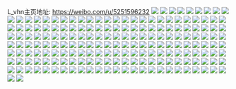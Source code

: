 L_vhn主页地址: https://weibo.com/u/5251596232 
![](https://wx4.sinaimg.cn/mw2000/005Jpa52gy1h8wqfyergyj30u0129tg6.jpg) 
![](https://wx4.sinaimg.cn/mw2000/005Jpa52gy1h8wewmh3bkj30u01jtgwr.jpg) 
![](https://wx4.sinaimg.cn/mw2000/005Jpa52gy1h8uciuj3i3j30u0153n53.jpg) 
![](https://wx4.sinaimg.cn/mw2000/005Jpa52gy1h8tzjavafij30u00vngsa.jpg) 
![](https://wx4.sinaimg.cn/mw2000/005Jpa52gy1h8rjpy00wfj30g00sg3zz.jpg) 
![](https://wx4.sinaimg.cn/mw2000/005Jpa52gy1h8pkjby86ej30sg0mytba.jpg) 
![](https://wx4.sinaimg.cn/mw2000/005Jpa52gy1h8pkjcbd50j30sg0bumxs.jpg) 
![](https://wx4.sinaimg.cn/mw2000/005Jpa52gy1h8p8duwmqfj30u00rsgna.jpg) 
![](https://wx4.sinaimg.cn/mw2000/005Jpa52gy1h8ol7f64mjj30u00mgjvr.jpg) 
![](https://wx4.sinaimg.cn/mw2000/005Jpa52gy1h8mxb7pn32j30u01uo4dk.jpg) 
![](https://wx4.sinaimg.cn/mw2000/005Jpa52gy1h8aqf1xs9tj30u014042o.jpg) 
![](https://wx4.sinaimg.cn/mw2000/005Jpa52gy1h8aqf3n5uqj30u0140tdf.jpg) 
![](https://wx4.sinaimg.cn/mw2000/005Jpa52gy1h8aqf45rt4j30u0140q5v.jpg) 
![](https://wx4.sinaimg.cn/mw2000/005Jpa52gy1h8aqf4tpc0j30u014043y.jpg) 
![](https://wx4.sinaimg.cn/mw2000/005Jpa52gy1h8aqf3518rj30u0140tc4.jpg) 
![](https://wx4.sinaimg.cn/mw2000/005Jpa52gy1h8aqf5gh1vj30u0140tdm.jpg) 
![](https://wx4.sinaimg.cn/mw2000/005Jpa52gy1h8aqf600b1j30u0140aee.jpg) 
![](https://wx4.sinaimg.cn/mw2000/005Jpa52gy1h8aqf6jq3oj30u01400xb.jpg) 
![](https://wx4.sinaimg.cn/mw2000/005Jpa52gy1h8aqf7nzqwj30u0140wjl.jpg) 
![](https://wx4.sinaimg.cn/mw2000/005Jpa52gy1h88fq2wcolj351c3s0kjm.jpg) 
![](https://wx4.sinaimg.cn/mw2000/005Jpa52gy1h863cqll11j31400u0adp.jpg) 
![](https://wx4.sinaimg.cn/mw2000/005Jpa52gy1h84xcun3q7j31400u0gow.jpg) 
![](https://wx4.sinaimg.cn/mw2000/005Jpa52gy1h83t8txweij30u01uok3l.jpg) 
![](https://wx4.sinaimg.cn/mw2000/005Jpa52gy1h83t8viq0yj30u01uo177.jpg) 
![](https://wx4.sinaimg.cn/mw2000/005Jpa52gy1h83t8wj7w1j30u01uoncn.jpg) 
![](https://wx4.sinaimg.cn/mw2000/005Jpa52gy1h83t8xfaifj30u01uo7g6.jpg) 
![](https://wx4.sinaimg.cn/mw2000/005Jpa52gy1h83t8ze8c7j30u01uoqjc.jpg) 
![](https://wx4.sinaimg.cn/mw2000/005Jpa52gy1h7u17bd8ujj30u00lygpx.jpg) 
![](https://wx4.sinaimg.cn/mw2000/005Jpa52gy1h7u17cnrbbj30u0195doj.jpg) 
![](https://wx4.sinaimg.cn/mw2000/005Jpa52gy1h7rpgn2ypuj30u00ghwgn.jpg) 
![](https://wx4.sinaimg.cn/mw2000/005Jpa52gy1h7q0xiooybj30u01uotho.jpg) 
![](https://wx4.sinaimg.cn/mw2000/005Jpa52gy1h7q0xjjbq3j30u0045jrk.jpg) 
![](https://wx4.sinaimg.cn/mw2000/005Jpa52gy1h7pllb6tzlj31400u0wov.jpg) 
![](https://wx4.sinaimg.cn/mw2000/005Jpa52gy1h7pllbv0wfj30qo0z9gsj.jpg) 
![](https://wx4.sinaimg.cn/mw2000/005Jpa52gy1h7pllclsp8j30u0140499.jpg) 
![](https://wx4.sinaimg.cn/mw2000/005Jpa52gy1h7plle14f9j30qo0phgsx.jpg) 
![](https://wx4.sinaimg.cn/mw2000/005Jpa52gy1h7pllena12j31400u011f.jpg) 
![](https://wx4.sinaimg.cn/mw2000/005Jpa52gy1h7pllf3eqlj30u0140tdj.jpg) 
![](https://wx4.sinaimg.cn/mw2000/005Jpa52gy1h7hx654i6lj32402tcnpe.jpg) 
![](https://wx4.sinaimg.cn/mw2000/005Jpa52gy1h7hx6a79dsj32402tc1ky.jpg) 
![](https://wx4.sinaimg.cn/mw2000/005Jpa52gy1h7hx66p4osj32402tcqv7.jpg) 
![](https://wx4.sinaimg.cn/mw2000/005Jpa52gy1h7hx67blrrj30u00ock8c.jpg) 
![](https://wx4.sinaimg.cn/mw2000/005Jpa52gy1h7hx68mo6jj31rm2ou7wh.jpg) 
![](https://wx4.sinaimg.cn/mw2000/005Jpa52gy1h7hx6awswhj316o1kv4g2.jpg) 
![](https://wx4.sinaimg.cn/mw2000/005Jpa52gy1h77zyhoni9j31400u0aeb.jpg) 
![](https://wx4.sinaimg.cn/mw2000/005Jpa52gy1h77zyifyckj30u014yn2s.jpg) 
![](https://wx4.sinaimg.cn/mw2000/005Jpa52gy1h77zyizdhsj30u0140jw1.jpg) 
![](https://wx4.sinaimg.cn/mw2000/005Jpa52gy1h77zyjie03j31400u0tcz.jpg) 
![](https://wx4.sinaimg.cn/mw2000/005Jpa52gy1h77zyk84awj30u0140tc4.jpg) 
![](https://wx4.sinaimg.cn/mw2000/005Jpa52gy1h77zykzk3sj30u014wgw0.jpg) 
![](https://wx4.sinaimg.cn/mw2000/005Jpa52gy1h77zylid5rj30u0140q66.jpg) 
![](https://wx4.sinaimg.cn/mw2000/005Jpa52gy1h77zym9g8wj30u0141wpf.jpg) 
![](https://wx4.sinaimg.cn/mw2000/005Jpa52gy1h77zymujhcj30u0140gpc.jpg) 
![](https://wx4.sinaimg.cn/mw2000/005Jpa52gy1h77zynbu88j30u013z0vj.jpg) 
![](https://wx4.sinaimg.cn/mw2000/005Jpa52gy1h75ruit1jaj31w02ioq8m.jpg) 
![](https://wx4.sinaimg.cn/mw2000/005Jpa52gy1h75rukbbijj32732iote2.jpg) 
![](https://wx4.sinaimg.cn/mw2000/005Jpa52gy1h75rulzd3oj32c0340e82.jpg) 
![](https://wx4.sinaimg.cn/mw2000/005Jpa52gy1h75run7uqjj31kw1kwb29.jpg) 
![](https://wx4.sinaimg.cn/mw2000/005Jpa52gy1h75runqa0pj31kw16o4h9.jpg) 
![](https://wx4.sinaimg.cn/mw2000/005Jpa52gy1h75ruoyll2j31kw22u4qp.jpg) 
![](https://wx4.sinaimg.cn/mw2000/005Jpa52gy1h75rupt5ssj31kw16o4iw.jpg) 
![](https://wx4.sinaimg.cn/mw2000/005Jpa52gy1h75ruqp4eqj31kw11wwzn.jpg) 
![](https://wx4.sinaimg.cn/mw2000/005Jpa52gy1h75rura1qhj31kw18ogy5.jpg) 
![](https://wx4.sinaimg.cn/mw2000/005Jpa52gy1h75rus3m5dj31a80yo7h8.jpg) 
![](https://wx4.sinaimg.cn/mw2000/005Jpa52gy1h75s0sotu0j31kw16o7br.jpg) 
![](https://wx4.sinaimg.cn/mw2000/005Jpa52gy1h75s0toec7j31s016ob29.jpg) 
![](https://wx4.sinaimg.cn/mw2000/005Jpa52gy1h75s0ua41wj316o1kwwzg.jpg) 
![](https://wx4.sinaimg.cn/mw2000/005Jpa52gy1h75s0v0i0ij31la1iwtvm.jpg) 
![](https://wx4.sinaimg.cn/mw2000/005Jpa52gy1h75s0wh349j32tc23xu0x.jpg) 
![](https://wx4.sinaimg.cn/mw2000/005Jpa52gy1h75s0xtel8j32402tcnpd.jpg) 
![](https://wx4.sinaimg.cn/mw2000/005Jpa52gy1h75s0z2e8jj32tc240e81.jpg) 
![](https://wx4.sinaimg.cn/mw2000/005Jpa52gy1h75s0zrycqj31ku16one4.jpg) 
![](https://wx4.sinaimg.cn/mw2000/005Jpa52gy1h6r9vuxydrj30u0140dod.jpg) 
![](https://wx4.sinaimg.cn/mw2000/005Jpa52gy1h6r9vzjjdtj31w02iou0y.jpg) 
![](https://wx4.sinaimg.cn/mw2000/005Jpa52gy1h6r9w50qo4j31w02iou0y.jpg) 
![](https://wx4.sinaimg.cn/mw2000/005Jpa52gy1h6r9w8t65sj31w02iohdt.jpg) 
![](https://wx4.sinaimg.cn/mw2000/005Jpa52gy1h6r9w9x137j316o1kw4aw.jpg) 
![](https://wx4.sinaimg.cn/mw2000/005Jpa52gy1h6r9was950j30u0140jxt.jpg) 
![](https://wx4.sinaimg.cn/mw2000/005Jpa52gy1h6b9l6mp0qj30zk0zk431.jpg) 
![](https://wx4.sinaimg.cn/mw2000/005Jpa52gy1h6b9l752bxj30zk0zkdty.jpg) 
![](https://wx4.sinaimg.cn/mw2000/005Jpa52gy1h6b9l7o3blj316o1mbk4s.jpg) 
![](https://wx4.sinaimg.cn/mw2000/005Jpa52gy1h6b9l8kt9hj316o1ln1kx.jpg) 
![](https://wx4.sinaimg.cn/mw2000/005Jpa52gy1h6b9l9j1enj316o1kvka3.jpg) 
![](https://wx4.sinaimg.cn/mw2000/005Jpa52gy1h6b9la3ck9j316o1kwgzq.jpg) 
![](https://wx4.sinaimg.cn/mw2000/005Jpa52gy1h61v18p7qij32402tc0w0.jpg) 
![](https://wx4.sinaimg.cn/mw2000/005Jpa52gy1h60v3nh7qij32io1w0u0x.jpg) 
![](https://wx4.sinaimg.cn/mw2000/005Jpa52gy1h60v3rv93kj32io1w0nbq.jpg) 
![](https://wx4.sinaimg.cn/mw2000/005Jpa52gy1h60v3v7q2pj31w02io7wh.jpg) 
![](https://wx4.sinaimg.cn/mw2000/005Jpa52gy1h60v3wf6w8j30u0140qd6.jpg) 
![](https://wx4.sinaimg.cn/mw2000/005Jpa52gy1h60v3x8iiej30t01js7gi.jpg) 
![](https://wx4.sinaimg.cn/mw2000/005Jpa52gy1h5tw4yhwu2j31w02io0y9.jpg) 
![](https://wx4.sinaimg.cn/mw2000/005Jpa52gy1h5tw4zyp83j31w02ioqv5.jpg) 
![](https://wx4.sinaimg.cn/mw2000/005Jpa52gy1h5tw510bpdj31w02io4mr.jpg) 
![](https://wx4.sinaimg.cn/mw2000/005Jpa52gy1h5tw51hk2hj30zk0zk0xo.jpg) 
![](https://wx4.sinaimg.cn/mw2000/005Jpa52gy1h5tw5a4p41j30k00hk0tn.jpg) 
![](https://wx4.sinaimg.cn/mw2000/005Jpa52gy1h5tw536pooj30s40zk0un.jpg) 
![](https://wx4.sinaimg.cn/mw2000/005Jpa52gy1h5tw54klwbj30zk0zk79c.jpg) 
![](https://wx4.sinaimg.cn/mw2000/005Jpa52gy1h5tw52wjiwj30zk0zgjxj.jpg) 
![](https://wx4.sinaimg.cn/mw2000/005Jpa52gy1h5tw54tw8hj30zk0z8jux.jpg) 
![](https://wx4.sinaimg.cn/mw2000/005Jpa52gy1h5tw554iaxj30qo0zkdi1.jpg) 
![](https://wx4.sinaimg.cn/mw2000/005Jpa52gy1h5tw56lcrjj31w02ioqv6.jpg) 
![](https://wx4.sinaimg.cn/mw2000/005Jpa52gy1h5tw57owb3j31w02io7se.jpg) 
![](https://wx4.sinaimg.cn/mw2000/005Jpa52gy1h5tw58qpmhj30qo0zk40g.jpg) 
![](https://wx4.sinaimg.cn/mw2000/005Jpa52gy1h5tw596y9rj30qm0zkad7.jpg) 
![](https://wx4.sinaimg.cn/mw2000/005Jpa52gy1h5tw59khkxj30zk0zeq77.jpg) 
![](https://wx4.sinaimg.cn/mw2000/005Jpa52gy1h5tw59vgt6j30qo0zkwh3.jpg) 
![](https://wx4.sinaimg.cn/mw2000/005Jpa52gy1h55oi6lz6xj30k018gtfo.jpg) 
![](https://wx4.sinaimg.cn/mw2000/005Jpa52gy1h4w8gds33kj32io1w0u0y.jpg) 
![](https://wx4.sinaimg.cn/mw2000/005Jpa52gy1h4w8gfduj0j30zk1bek9b.jpg) 
![](https://wx4.sinaimg.cn/mw2000/005Jpa52gy1h4w8ggautjj30zk0zk473.jpg) 
![](https://wx4.sinaimg.cn/mw2000/005Jpa52gy1h4w8gi8yaqj32tc240tzq.jpg) 
![](https://wx4.sinaimg.cn/mw2000/005Jpa52gy1h4w8gm93vsj32402b2b29.jpg) 
![](https://wx4.sinaimg.cn/mw2000/005Jpa52gy1h4w8gqtp02j31w02iou0x.jpg) 
![](https://wx4.sinaimg.cn/mw2000/005Jpa52gy1h4w8gvzxhkj31w02iou0x.jpg) 
![](https://wx4.sinaimg.cn/mw2000/005Jpa52gy1h4w8h2bw2bj31bj0zjtiy.jpg) 
![](https://wx4.sinaimg.cn/mw2000/005Jpa52gy1h4w8h17ulbj31w02iob29.jpg) 
![](https://wx4.sinaimg.cn/mw2000/005Jpa52gy1h4v43vhuuej32tc1o2npd.jpg) 
![](https://wx4.sinaimg.cn/mw2000/005Jpa52gy1h4v43xqgu1j32402eu7wh.jpg) 
![](https://wx4.sinaimg.cn/mw2000/005Jpa52gy1h4v440qqejj32tc2tc7wh.jpg) 
![](https://wx4.sinaimg.cn/mw2000/005Jpa52gy1h4v4437ok7j32tc2407wh.jpg) 
![](https://wx4.sinaimg.cn/mw2000/005Jpa52gy1h4v4446bnij32401jce2o.jpg) 
![](https://wx4.sinaimg.cn/mw2000/005Jpa52gy1h4v449dxqgj32tc1vj7wi.jpg) 
![](https://wx4.sinaimg.cn/mw2000/005Jpa52gy1h4v44etk4yj335s23ue82.jpg) 
![](https://wx4.sinaimg.cn/mw2000/005Jpa52gy1h4qimgctycj30zk1ben63.jpg) 
![](https://wx4.sinaimg.cn/mw2000/005Jpa52gy1h4qimimgqej30zk1beqcg.jpg) 
![](https://wx4.sinaimg.cn/mw2000/005Jpa52gy1h4qimjxq7ej31bd0zkarj.jpg) 
![](https://wx4.sinaimg.cn/mw2000/005Jpa52gy1h4qimkew63j30zk1begpz.jpg) 
![](https://wx4.sinaimg.cn/mw2000/005Jpa52gy1h427dm0xyfj30u00u0tci.jpg) 
![](https://wx4.sinaimg.cn/mw2000/005Jpa52gy1h427dn7hhij30z80u0myl.jpg) 
![](https://wx4.sinaimg.cn/mw2000/005Jpa52gy1h427dp1d3pj31cy0u0q79.jpg) 
![](https://wx4.sinaimg.cn/mw2000/005Jpa52gy1h427dpx7q4j31400u0q51.jpg) 
![](https://wx4.sinaimg.cn/mw2000/005Jpa52gy1h427dqvjrpj31400u0dhi.jpg) 
![](https://wx4.sinaimg.cn/mw2000/005Jpa52gy1h427dt1uyhj30u0140q7u.jpg) 
![](https://wx4.sinaimg.cn/mw2000/005Jpa52gy1h427dv0bprj30v60u0tbh.jpg) 
![](https://wx4.sinaimg.cn/mw2000/005Jpa52gy1h427dweqiij310c0u0wgr.jpg) 
![](https://wx4.sinaimg.cn/mw2000/005Jpa52gy1h427dxndacj31400u0773.jpg) 
![](https://wx4.sinaimg.cn/mw2000/005Jpa52gy1h3qhz0rl1oj318w0u0dlo.jpg) 
![](https://wx4.sinaimg.cn/mw2000/005Jpa52gy1h3qhz1hktyj313t0u0jsx.jpg) 
![](https://wx4.sinaimg.cn/mw2000/005Jpa52gy1h3eqsbysrtj31300t9ju3.jpg) 
![](https://wx4.sinaimg.cn/mw2000/005Jpa52gy1h3eqsccfm5j313e0tjwm7.jpg) 
![](https://wx4.sinaimg.cn/mw2000/005Jpa52gy1h3eqscqycxj31390tgaj2.jpg) 
![](https://wx4.sinaimg.cn/mw2000/005Jpa52gy1h3eqsd5r18j313b0ty0w6.jpg) 
![](https://wx4.sinaimg.cn/mw2000/005Jpa52gy1h3eqseemawj31360tewgt.jpg) 
![](https://wx4.sinaimg.cn/mw2000/005Jpa52gy1h3eqsf3iwlj312y0t7n2c.jpg) 
![](https://wx4.sinaimg.cn/mw2000/005Jpa52gy1h3eqsff6lbj312j0teace.jpg) 
![](https://wx4.sinaimg.cn/mw2000/005Jpa52gy1h3eqsg8u1dj31400u0why.jpg) 
![](https://wx4.sinaimg.cn/mw2000/005Jpa52gy1h3eqsgpzsuj31400u07ai.jpg) 
![](https://wx4.sinaimg.cn/mw2000/005Jpa52gy1h3eqsh5vowj31370te466.jpg) 
![](https://wx4.sinaimg.cn/mw2000/005Jpa52gy1h3eqshihfoj31390tz7c8.jpg) 
![](https://wx4.sinaimg.cn/mw2000/005Jpa52gy1h3eqshsqqaj31370u041n.jpg) 
![](https://wx4.sinaimg.cn/mw2000/005Jpa52gy1h3eqsi4c34j313e0tjjvu.jpg) 
![](https://wx4.sinaimg.cn/mw2000/005Jpa52gy1h3eqsim1hwj313c0tvdm4.jpg) 
![](https://wx4.sinaimg.cn/mw2000/005Jpa52gy1h3eqsj1629j313c0ts783.jpg) 
![](https://wx4.sinaimg.cn/mw2000/005Jpa52gy1h3eqsjxqd2j30sg1k21jv.jpg) 
![](https://wx4.sinaimg.cn/mw2000/005Jpa52gy1h3eqsldrztj30sg1seand.jpg) 
![](https://wx4.sinaimg.cn/mw2000/005Jpa52gy1h3eqsm69qxj30sg1spdm3.jpg) 
![](https://wx4.sinaimg.cn/mw2000/005Jpa52gy1h2f7qx433qj30u00u0q6v.jpg) 
![](https://wx4.sinaimg.cn/mw2000/005Jpa52gy1h2f7qxj5qjj313n0u0gn8.jpg) 
![](https://wx4.sinaimg.cn/mw2000/005Jpa52gy1h2f7qyj1mvj31400u0jss.jpg) 
![](https://wx4.sinaimg.cn/mw2000/005Jpa52gy1h2f7qz4sv5j31400u0mze.jpg) 
![](https://wx4.sinaimg.cn/mw2000/005Jpa52gy1h2f7qwbpuuj31910u00u1.jpg) 
![](https://wx4.sinaimg.cn/mw2000/005Jpa52gy1h2f7r0q0cuj30si0w6gor.jpg) 
![](https://wx4.sinaimg.cn/mw2000/005Jpa52gy1h2f7r1cdrdj30u00u076x.jpg) 
![](https://wx4.sinaimg.cn/mw2000/005Jpa52gy1h2f7r1t4yxj30u011hju4.jpg) 
![](https://wx4.sinaimg.cn/mw2000/005Jpa52gy1h2f7r2999nj30u00u0di8.jpg) 
![](https://wx4.sinaimg.cn/mw2000/005Jpa52gy1h1l6300ictj30u0140ak5.jpg) 
![](https://wx4.sinaimg.cn/mw2000/005Jpa52gy1h1l633t401j30u00u0dl0.jpg) 
![](https://wx4.sinaimg.cn/mw2000/005Jpa52gy1h1l630w5l5j30u014077r.jpg) 
![](https://wx4.sinaimg.cn/mw2000/005Jpa52gy1h1l631kcztj30u00p9437.jpg) 
![](https://wx4.sinaimg.cn/mw2000/005Jpa52gy1h1l6333ykpj30u00u0ae2.jpg) 
![](https://wx4.sinaimg.cn/mw2000/005Jpa52gy1h1l630h50fj30ty0o40vw.jpg) 
![](https://wx4.sinaimg.cn/mw2000/005Jpa52gy1h1l634fyqxj30u00u076x.jpg) 
![](https://wx4.sinaimg.cn/mw2000/005Jpa52gy1h1l632ea91j30u013zahg.jpg) 
![](https://wx4.sinaimg.cn/mw2000/005Jpa52gy1h1l63599wpj30u011hju4.jpg) 
![](https://wx4.sinaimg.cn/mw2000/005Jpa52gy1h1c2095jmuj30u014017v.jpg) 
![](https://wx4.sinaimg.cn/mw2000/005Jpa52gy1h1c20b74o1j32tc2tc4qs.jpg) 
![](https://wx4.sinaimg.cn/mw2000/005Jpa52gy1h1c20ckq02j30tf0ngdmh.jpg) 
![](https://wx4.sinaimg.cn/mw2000/005Jpa52gy1h1c20d0l1tj30u013z155.jpg) 
![](https://wx4.sinaimg.cn/mw2000/005Jpa52gy1h1c20fw9ktj30u00f8wg8.jpg) 
![](https://wx4.sinaimg.cn/mw2000/005Jpa52gy1h1c20dlaqsj30zk1be14b.jpg) 
![](https://wx4.sinaimg.cn/mw2000/005Jpa52gy1h1c20ibi51j30u01uodph.jpg) 
![](https://wx4.sinaimg.cn/mw2000/005Jpa52gy1h1c20f4mydj32402tcx6p.jpg) 
![](https://wx4.sinaimg.cn/mw2000/005Jpa52gy1h1c20fkqryj30zk1bedmr.jpg) 
![](https://wx4.sinaimg.cn/mw2000/005Jpa52gy1h1c20humurj323y2tchdu.jpg) 
![](https://wx4.sinaimg.cn/mw2000/005Jpa52gy1h0zb2dorspj30u01407et.jpg) 
![](https://wx4.sinaimg.cn/mw2000/005Jpa52gy1h0zb2e6rrrj30u01407b0.jpg) 
